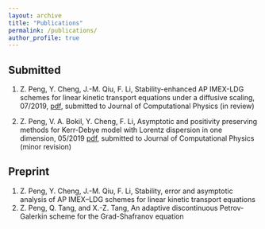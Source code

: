```yaml
---
layout: archive
title: "Publications"
permalink: /publications/
author_profile: true
---
```

Submitted
--------------
1. Z. Peng, Y. Cheng, J.-M. Qiu, F. Li, Stability-enhanced AP IMEX-LDG schemes for linear kinetic transport equations under a diffusive scaling, 07/2019, [pdf](https://homepages.rpi.edu/~lif/papers/paper_APN1_Peng.pdf), submitted to Journal of Computational Physics (in review)

1. Z. Peng, V. A. Bokil, Y. Cheng, F. Li,  Asymptotic and positivity preserving methods for Kerr-Debye model with
Lorentz dispersion in one dimension, 05/2019 [pdf](https://homepages.rpi.edu/~lif/papers/paperOPAP_peng.pdf), submitted to Journal of Computational Physics (minor revision)

Preprint
-----------
1. Z. Peng, Y. Cheng, J.-M. Qiu, F. Li, Stability, error and asymptotic analysis of AP IMEX–LDG schemes for linear kinetic transport equations
1. Z. Peng, Q. Tang, and X.-Z. Tang, An adaptive discontinuous Petrov-Galerkin scheme for the Grad-Shafranov equation
